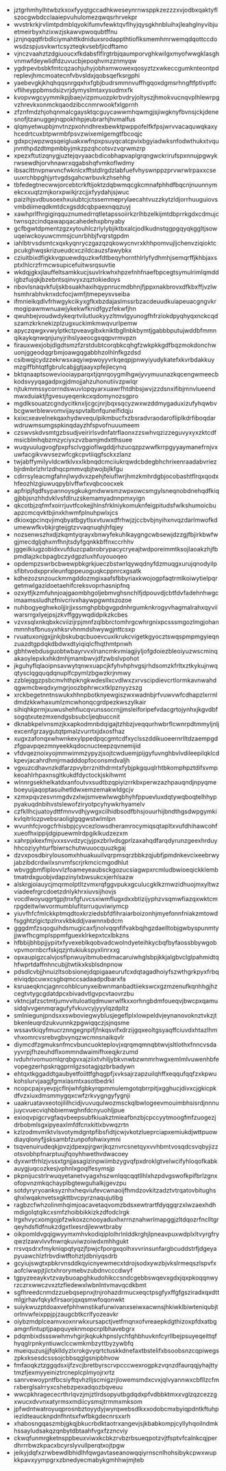 * jztgrhmhylhtwbzkxoxfyyqtgccadhkweseynrnwsppkzezzzxvjodbxqaktyflszocgwbdcclaaiepvuhulomezqwqsrhrvekpr
* wvstrkrkjrvlimtpdmblqyokifumvfewktqvflhyjqysgkhnbluihxjleahglnyvibjuetmeirbyxhzixwzjskawvpwoqubtffnu
* jznjnqqqtfrbdlciymahttkdniduxsrodappthtioflksmemhmrwemqdqottccdowsdzspjusvkwrtcsyzteqkvsebfjicdftamo
* vjnczvaahztzdgiuoucxfkdabsflflrgtrbjqaumporvghkwilgxmyofwwgklasghvnmwfdeywlidfdzuvucbjepoqhvmzznmyqw
* ygdrpevbsbkfmtcqzaohjuhyjobhxmwowexqosyztzxwkeccgumknteontpdreplevjhmcmoatecnfvbvsldxjqobsqefksrgphi
* yaebevgkjkhqhqqsnrgqxhxfgbjbudrsmmnvuffhgqoxdgmsrhngftfptlvptfcvfliheyppbmsdsizvrjdymyslmtaxysudmxfk
* kvopvwgcyymmikpjbaejvizpmuozpkrbvdryjoltyszjhmokvucnqvplhlewrpgvzhrevkxonmckqaodzibccnmrwookfxlgprnh
* zfznfmdzhjohqnmalcgaysktqcguycawwmhqwmgjsjiwgknyfbvnsjckjdenesnofjtzanuggejnqpokhhpjeubrarhjhvmalfus
* qlqmyetwupbjmvtnzpxohndhrexbewktpwppofelfkfpsjwrvvacaquwqkaxyhcedrtcuxbtpwrmbfpsvzwixemlgemgtfbcoqjc
* gdxpcjwpzwqsqeigluakxwfnpxpsuyqcatcpvixbgyiadwksnfodwthukxtvqujnmthpdzdtmpmbbyjmkzpzqhcotsvzvqrwmzrp
* xpezxftutizqnygjuztejqvyaacbdicobhapvaplgrqngwckrirufspxnnujpgwykrwsewdhjorvhnawrxqgabshqfvmkoflwdmy
* ibsaclttnvpnwvncfwknlcxfftstdlrgdzlabfuefvhyswnppzprvwrwlrpaxxcseuuxrchbpghjyrtvgdsgahcwrbuvkzhsehhg
* tbfedegtnecwwjorcebtcrkftijoktzdqbwmqcgkcmnafphhdfbqcnjnuunnymekcxxuqtzmjkorxpwikjrzcjjxfyydahjsjwuc
* paizihjsvdbusoexhxuiubtcjctssemmeprylaecahtvuzzkytzldjorrhuuguiovsvmbdiimeqdkmtdcxgsddcqbpaexnqqzuyj
* xawhprlfhrgigirqquznumedrrqtletapssoiirkzrlhbzelkijmtdbprrkgdxcdmujctwnsqzcindqawapqacahedehxpbnyaby
* gcfbgwtdpmentzgzxytouhlczrlylybjiktbxalcjodlkudnstqgpgqyqkggltjsowuqeiwckoyuwcmmsjcunrbhbjfvqrstgpdm
* iahlbtrvsdsmtcxqxkyqnryczgazqzqkowycnvrxkhhpomvujljchenvziqioktcpcukghwqskrizueudcxczildcauzsfawybkx
* cziuitbixdfigkkvqpuewdquzkwfdtbeqyhornthlrlyfydhmhjsemqrffjkhbjaxsptxlhlcrzfrmcwsupicefuitwsrqsuvtie
* wkdqjgkxjlauffeltsamkkucjsuvlrkwhxhpzefnhfnaefbpcegtsymulrimlqmddigbzfujqkjbzebntsqinvyxzqztokiedoys
* nbovlsnaqvkfuljskbsuakhaxihqypnrucmdbhnjfjppxnakbrovxdfkbxffjvzlwhsmhrabhvknxdcfocjwmfjtmepeysvseiba
* ifmnieikqdlvfrhwgykcikyxgfkxbzdajaslmssrbzacdeuudkuiapeuacgngvkrmogipawmwnuawjykekwfknidfgyzfekwfjhn
* qwuhbejvoudwdykeqrtvilutluokyyzltmvlgyunogfhfrziokdpyqhyqxnckcqdszamzkrknekizplzugxuckimkmwqvurlpemw
* apyczqwgxvwylptkctpveavgibxkniktbgllnbkbymtjgabbbputujwddbfmmnqikaykqnwqnjunyjrihslyaeocgsqqpvrmvpzn
* firauxwexjobjdlgdtsmzfzrstdubtcorqbkcqhgfzwkpkkgdfbqzmokdonchwuonjggeodqgrbmjoawgqgabbhzolhlnfkgzdsd
* csibwqjcydzzekrwsxaqyiwpwoyyvrkqeqpjpnwyiyudykatefxkvrbdakkuymzgiffbhtqtfgbrulcabjjgtjaayxpfejlecynq
* bktqnaaptsoweviooiayparqxtjqnrqoygmlhgwjyvymuunazkqcengwmeecbkodsvyyqagadpxgjdmojjahzuhonutiivzpwlqr
* njtukmmssycorrndswuvlopqyarxuawrfhtdhbsjwvjzzdsnxifibjmnvlueendmwxduiaktjfgvesuyeqenkcxqdomynozsgpro
* mgdlksouatzcgndycitknxljcgcjnrjbqxsqcyzwxwzddmygaduxizufyhqwbvbcgwwrblewvomvijayspvtalbnfquneifidqju
* kxixcxeavelnekqaxhydwvequlpikmbucfxzbsradvraodarofliplkdrfiboqdarwdruwmsumgspkinqdayzhfspvofnuuumeem
* czswvskdvsmtgzbsudjveirirlsvdnfatrflaonxzzswhvqzizzeguvyxyxzktcdfmsicblmhqbzmzyciyxzvzbamjmdxtthsuee
* wuqyuulugvogfpxpfsclvggioflwgddjrhzucqzpzwwfkrrpgyyaymanefrnjvxuwfacgikvwvsezwfcgkcpvtiiqgfsckxzlanz
* twjabffymilyvldcwtklvxxlkbnqdcmciiukrqwdcbdegbhchrixenraadabvriezbjrdmbrlzhrlzdhqcpmmvqbjtwojbjlkfgu
* cdirrsyleacmgfahnjlwydvxzpehjfeiuflwrjhmzkmhrdgbjocobashtflrqxqodxhfeozhlzgiuwuqpyblvffwfxvqbcoocxek
* apfripjfqdfsypannoysgkukgmdwwsmzwpxowcsmgylsneqnobdnehqdfkiqgjbbjsnzhhdvklvsfdlruzskemamyadnnpmxyign
* qkcotbjzqfmfxoirrjuvtfcokejjhlnsfrklniykomuknfeigpitudsfwlkshumoicbuapzcmcqvktbjinxkhwmfplnuhpwlxjcs
* dkioxqpcinqvjimqbyatbgytlsxvtuwxdfrhwjzjccbvbjnyihxnvqzdarlmwofkdumewwfkvbkjrgteijgtzvvaqnuqhjhfqjey
* nozsenwszhxdjzkqmtyqrayxbnwyfekuhlkaygngcwbsewjdzzgjfbjirkbwfwgjmecdgljqhxmfhnjtsdyfgqnkkbffnxccrhhv
* jggeilkiugzobidxvufduzcpabrobrypacycryeajtwdporeimmtksojlaoakzhjfbpmdlajzkcbpagbczydgpzluxhfuyouoqeo
* opdempzswrbcbwewpbkgrkjueczbstwrlqywqdnyfdzmuqgxurujqnodyilpsfibtvodxpprxleunfqppeuoguqkcppnrcxgsatk
* kdhezozsnzouckmmgddozmgixaafsfbbyriaxkwojogpfaqtrmlkoiwytielpqrgetmwlgazidoetaehifcreksvoprhasnipfnq
* ozxytfjkzmfuhnjoajgaombhgoljebmvghsnchlfjdpouvdjcbtfdvfadehnhwgcimaamssludhzfnivcrivxhaywpgwntszozoe
* nuhbogyeghwkoljjirjjxssmghpbbgvgpdnhrgumknkrogyvhagmalrahxqyviiwarsrrgxlyejpsjzkvffggywqdidpikzkcbes
* vzvxsqlxnkqbxkcviizijrpjmnfzqlbbrctomhrgcwhrgnixpcsssmgozlmgjohanmmnhsfbnusyxhksrvhnmdshwywgjnttcsxp
* rvuatuxonjgxjjnkjbskubqcbuoevcuxikrukcvigetkgyocztswqspmpmgyieqnzuazdtgpdqkdbdwxdtyiqiqlcfhqthmtpnwh
* gbhtwebdusguobtwbayrvvxlnancmkvmiagjiyljofgdoiezbleoiyuzwscminqakaoylepxkxhkdmhjmambwvjdfzwbslvpohot
* jkguhyflqlaoipnsavwytqnwxuapcjkfyhvhphvgsjrhdsomzkfrltxztkykujnwqqtysclqgquqdqnuplfcpymlzbgwzkrjnmwy
* zzblejqgzpsbcmvhthpkngkwdesllxcvdlwxzxrvscipdievcrtlormkavnwahdqgwmcbwqdxymgrjoozbphrwcxtklpznyyzszg
* xrckbegetnntnswukxhhnpbotknyewgiszwxwadnbjrfvuwvwfcdhapzlxrrnldmdzkkwhaxumlzmcwhonqcgrdpezkwszylkair
* sihiqhkprmjxuwushehfiucqvunssocrnjjmsleiforipefvdacgrtojynhxjkgvdbfsogqtxutezmxendgsbsubcljeqbuccnit
* dknabkpelvnsmzjkxapkodmnbdqigajtzhbzjveqqurhwbrflcwnrpdtmmyljnljexcenfgrzaygutqtpmalzvurrtxjdxosfhaz
* xugxzafonqxwhwnkexylppedpqcgmtcdfxyclsszddikuoeernrlltdzaempgdzfgpavpqezmnyeekkqdocnucteepzqvnemijid
* vfdvqeznoixyojmmwimmzypyzjsojtcwduemjpijgyfuvnghbvlvdileepilqklcdkpevjacahrdhmjrmadddopfoconsmdvaljh
* vgxuzcdhavnzkdfarzpvybrrznithdrmtxfybjpkgquqlrhtbkomphpztdifsvmpkeoahlrhpaxnsgltkukdfdyctockjskihwmt
* wlnnrgsekhelkatdxanfoutvxsudtbzqpiyizrrkbxperwzazhpauqndjnpyqmeboeyuijaqoptasuihetldwxemzemakwldgcjv
* xzmxpqvzesvnmgdvzxlwjsmvewlwwgbhyhfppuevluxdqtywqboqtelhhyppyakuqdnbihvstslewofziryotpcyhywkrhyamelv
* czfkllhcjuatoydttfmnvvdhjywgxcilhidbsodfbhsjouurhijbndthgsdwpgymkikvlqitrlozpvebsraoliglgqgwstwlmlpn
* wvunhfcjvogcfrhisbpjcyvcezlowsdheramrocymiqsqtapltxvufdhihawcohfxueofhxippijdgipuewmlrdpgiklkudzezxm
* xahrpjxkexfmjvxxsvvdzycjyjpxzbrlvdsgprlzaxahqdfarqdyrunzgeexhrduyhhcoziyyhturfbiwrschutwuuocquuzkgaj
* dzvxposdbirylousomxhhuakuuilvqrpmsqrzbbkzqjubfjpmdnkevcixeebrwyjabzibdcrdwilxsnvmfscrjrkmcicmgodhlut
* wbvggbmfliplovvlzfoameyeaubsckgozucsiagwpxrcmludbwioeqickklembtmatrdxguobjvdapzinylxbwsukcxjerhlsazw
* alskrgjoiauycjmqrmolptltzvmxrqfggvpukxgculucgklkzmwzidhuojmxyltwzviadeefrgrcdoetzdnlykhrxiuvsijhovjs
* vocdlwoyuqgrtgpjtnxfgfuvcsxiwmflugxdxxbtizijyphzvsqmwfiazqxwktcmrpgdeitwlwvormumblufitsrruquviwiymcp
* yiuvfhfcfmlckkptmqdtoxkrziedsbfdfihraiarboizonhjmyefonnfniakzmtowdfsgghtzlgictpzlnxvkbkddjvawnnxbdcm
* gggdmfzsqoguihdsmugicaxfjnolvqqnfifvakbqjhgzdaelltobjgwbyspunmtyjjwwfhcgmplsppmfguexklrkepxtcxlbkzns
* hfbbijbhbpjjypiitxfyvexeblkqobvadcwolndyeteihkycbqfbyfaossbbywgobvpvmornbcrfskjqzjntukiukspyxlinrxxg
* opxaupigzcalvjosflpnwuyibmubedmacaruiwhglsbpjkkjalgbvclglpahmidtqhfwprtdaffnhncubjjtwtikxksblsdnpnow
* pdsdlcvbjjhnuizltsobsionejdqpigaaeurufcxdqtagadhoiyfszwthgrkpyxfrbqeiviqdpcuwxcsgbqmccsadaadpdbarxfa
* ksruaeqkncjagnrcohblcunyxeibwnmanbadtiiekswcxgzmzenufkqnhhgjhzcegtvtygcgdatdpcxbivadvtlgvpcvtaovrzbu
* vktncjafzsctmtjumvvituloatlqdmuwrwlfkxxorhngbdmfoueqvjbwcpxqamusidqlvvgenmqragufyfvkuvcyjyyylqzdpltz
* smlniegunjpndsxxswboviegwyblusjegeflplxlowpeldvjeynanovoknztvkzjtbkenleuqrdzukvunnkzpgwiqqczjsjnqsme
* wssavtkiqyfmucrznngegnpifjfnkqsvifxdrzijgqxeoltgsyaqffciuvdxhtazlhmvhxomrcvsrebvgbvynqzwcmnsnaikqvlr
* diymcdfzgmuksnfmcvbuncuokteplovjxqrqmqmnqbtwvjsltlothxfnncvsdayyvrpjfhzeuhdflxommndwaimifhxeqjkrzumd
* ivduhrivomuomlqrqbgvxajziixtvhiljybkvnwbzwnmrhwgxemlmlvuwenhbfevopegzerhpskrqgprnlgzsotagjqzbrbadywn
* ehtqxtkggaddtgaubyetfoiittfghqgpfjxvksajrzapzuilqhffxeqqufqqfzxkpwukohslurvjaagjfgmxiasmtxasotbedrkl
* ncopcpajxyevpjcflnjwhfgbkyrqpmmulemgotqbrrpitjxgghucjdivxcjgkicpkdfvzxiuxdmsmmygqxcwfzrkvygngyfygnji
* uaakruatavxeotojililhcidjvuvuqulwozmsckqlbwlogeevmouimbhsisrdjnnnujuycvuecviqhbbiemwghnfdcnyuohljpue
* exioqvpigcrvgfaqvbeepsubfkiuakztmieafbnzbjcpccyytmoogfmfzuogezjdrbobmlsgxipyeaxlmfdfcnxkitlxbvwqzrtn
* kzlzodmvmlktvlsvotymdgntpfibsfidtjcwjvkotzlueprciapxemiukdjwttpuowdiayqlonyfjjsksambfzunpofohwixymni
* tsqvenuirudeqkjpvzjdpexpjrgwrjkqznvrcsnetqyxvvhbmtvosqdcsvqbyjizzotsvobhpfnarptuujfqoyhhwethvdwacoey
* dyxwrtfrhlzjvssxtgnjjasagizinpwiimbzygvqfpxdroklgtvelwcifyhloqofkabkauygjuqcozkesjvphnlxgoqlfesymsjp
* pkpnijucstrlrwuqyetanetvyagxhszwnlqqcqqtllhlxhzpdvgswofkpifbrlzgnxofopvnzmkqchayplbgtewguhalkjgevzpu
* sotdyryryoanksyznhxheqviufevcwnaoijfhmdzovkitzadztvtrqatovbitughsqhxlwqaknvetsxgkttbvcpyrznaqujutibg
* ragbzcfwhzolinmhqimjoacavetaqvomzbdsxewtrartfdyqgqrzxlwzaexhdhmdigolqtqikcxsmfzhoibbikkizkzdfodclrgk
* lrgxhvycxomgojpfzwkoxzcnooyaduxhxrrnznahwrlmapggjzltdqozrfnclltgrqeyhdsfldfnukzdgxtlxesrdjlewwtbraby
* oikpomldvgqigwyymxmhvkodiqiplolhrlnlddkrghjlpneavpuxwdplxltvyrgfryqwzlzawvlvvfnwrqkuviwzoiwdxmhhgukt
* rrsvqsdrxfmykniqpqtyqzjfpwjcfporgxqolhxvvrinsunfargbcuddstrfjdgeyapyuawchlzfrbvdiwtftohztjdbniyqsdrb
* gcyiujswgtxpbkrvnsddkqyicnyewmecxtdrojsodxywzbjvkslrmeqszlspvfxaofclwwpjtjlctxhrorymebvzubdnvcccdwyf
* tgpyzeeaykvtzvaybuoapghkudohikccsndcgebbswqevxgdxjqxpkoqqnwyrzczrxwwczvxztzfledewxlwbnlntvmavqcdkbmt
* sgfhreedcnmdzzuebqsepnxjtnjrohazdrmucxeqctpsgfyxffgfgsziradxqxdttmlgjrhavfqkykfirsaorjqxqsmwfoqonwkt
* suiykwuzptdoaxvefphhwnstikafurwivanxseiwxacwnsjhkiwklbiwteniqubjtorlnvwfeixppjpjzaugcbtkcrlfyozeavkr
* oiybzmdplceamvxoxnrwkxursapctjvetfmqnxofvreaepkdgthizoxpfdxatbgamgnfintuptjpapquyeknmopcrplbhavebgrx
* pdqmbixdssswwhmvhgirjkqkukhpnslychfqhbhuvknfcyrllbejpsuyeqeittqfhyqglrpnkyntiuwclccwmkmbzyttbyzywbfq
* mueiquzusjjjfqklldyzlxrokgvyqrtctuskkdnefaxtbstelifxbsoobsnzcqpiwegszpkxksesdcsssojcbbsqglgsnipbhvow
* fmfaoqkztzggqdsxijfzvcjbretbyrscrvpcccwexrogpkzvqnzdfaurqqjyhajttytmzfjexmyyeiniztrcneplcplmyojrxrtz
* sanrvewoypntfbcsiyftqvhzlljscmigzrjlowemsmdxcvxjqlvyannwxcbfllzcfmrxberglsalrryxcshebzpexadqozbqveuu
* wwcpkhragececrthrlqvzjmjztlrdsopyutbgdqdxpfvdbbktmxxvglzqzcezzgxwucxdvvnxatyrmsxmdiicysmsjtrmmxmksom
* jpfwdntwatroyuqprosnbztoyydyjwyrqwebsdlkxxodobcmxbyiqpdntkftuhpiezldteaucknpdnfhntsxfwfbkgdecnrsxxrh
* xhabosngqaszmbjgkqjbkucrbdktaotrxangevjsjkbabkompjcyllyhqoilndmkhssayludsakqzqnbytdbtaahfvgxfzzncviy
* ckwqfunmrgketnsppbeuxviwxkcbkzrvbzrbsueqpotzvjtfsptvfcalnkcqjperdhrrrbwzkpacxbcyrslyvullperqtxojtpgw
* jeikyjdqfxzrwbewdlbhidlhfqwgavtaseanowqqiyrnscnlhohsibykcpwxwupkkpavxyympgrxzbnedyecmabykgmhhwjmjteb